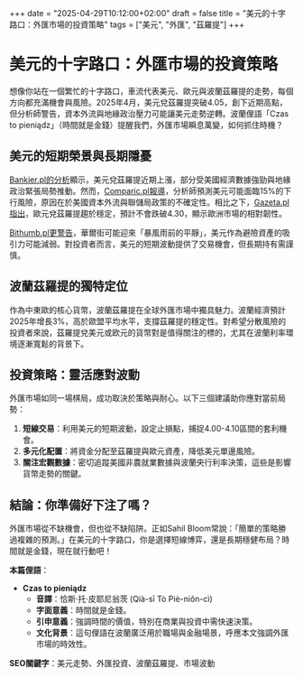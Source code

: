 +++
date = "2025-04-29T10:12:00+02:00"
draft = false
title = "美元的十字路口：外匯市場的投資策略"
tags = ["美元", "外匯", "茲羅提"]
+++

# 美元的十字路口：外匯市場的投資策略

想像你站在一個繁忙的十字路口，車流代表美元、歐元與波蘭茲羅提的走勢，每個方向都充滿機會與風險。2025年4月，美元兌茲羅提突破4.05，創下近期高點，但分析師警告，資本外流與地緣政治壓力可能讓美元走勢逆轉。波蘭俚語「Czas to pieniądz」（時間就是金錢）提醒我們，外匯市場瞬息萬變，如何抓住時機？

## 美元的短期榮景與長期隱憂

[Bankier.pl的分析](https://www.bankier.pl/wiadomosc/Prognoza-walutowa-Euro-tansze-juz-nie-bedzie-a-kurs-dolara-nie-przekroczy-4-zl-8931184.html)顯示，美元兌茲羅提近期上漲，部分受美國經濟數據強勁與地緣政治緊張局勢推動。然而，[Comparic.pl報導](https://comparic.pl/czy-kurs-dolara-spadnie-o-kolejne-15-analitycy-ostrzegaja-przed-odplywem-kapitalu-z-usa/)，分析師預測美元可能面臨15%的下行風險，原因在於美國資本外流與聯儲局政策的不確定性。相比之下，[Gazeta.pl指出](https://next.gazeta.pl/inwestycje/7,186593,31894701,kursy-walut-29-04-dolar-odpalil-za-to-euro-na-wstecznym-co.html)，歐元兌茲羅提趨於穩定，預計不會跌破4.30，顯示歐洲市場的相對韌性。

[Bithumb.pl更警告](https://bithub.pl/gieldy/goldman-sachs-trwa-cisza-przed-burza-krach-na-wall-street-i-dolarze/)，華爾街可能迎來「暴風雨前的平靜」，美元作為避險資產的吸引力可能減弱。對投資者而言，美元的短期波動提供了交易機會，但長期持有需謹慎。

## 波蘭茲羅提的獨特定位

作為中東歐的核心貨幣，波蘭茲羅提在全球外匯市場中獨具魅力。波蘭經濟預計2025年增長3%，高於歐盟平均水平，支撐茲羅提的穩定性。對希望分散風險的投資者來說，茲羅提兌美元或欧元的貨幣對是值得關注的標的，尤其在波蘭利率環境逐漸寬鬆的背景下。

## 投資策略：靈活應對波動

外匯市場如同一場棋局，成功取決於策略與耐心。以下三個建議助你應對當前局勢：

1. **短線交易**：利用美元的短期波動，設定止損點，捕捉4.00-4.10區間的套利機會。
2. **多元化配置**：將資金分配至茲羅提與歐元資產，降低美元單邊風險。
3. **關注宏觀數據**：密切追蹤美國非農就業數據與波蘭央行利率決策，這些是影響貨幣走勢的關鍵。

## 結論：你準備好下注了嗎？

外匯市場從不缺機會，但也從不缺陷阱。正如Sahil Bloom常說：「簡單的策略勝過複雜的預測。」在美元的十字路口，你是選擇短線博弈，還是長期穩健布局？時間就是金錢，現在就行動吧！

**本篇俚語**：  
- **Czas to pieniądz**  
  - **音譯**：恰斯·托·皮耶尼翁茨 (Qià-sī Tò Piè-niǒn-cì)  
  - **字面意義**：時間就是金錢。  
  - **引申意義**：強調時間的價值，特別在商業與投資中需快速決策。  
  - **文化背景**：這句俚語在波蘭廣泛用於職場與金融場景，呼應本文強調外匯市場的時效性。

**SEO關鍵字**：美元走勢、外匯投資、波蘭茲羅提、市場波動